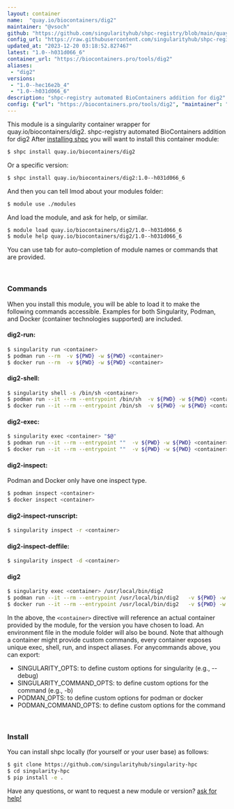 ```yaml
---
layout: container
name:  "quay.io/biocontainers/dig2"
maintainer: "@vsoch"
github: "https://github.com/singularityhub/shpc-registry/blob/main/quay.io/biocontainers/dig2/container.yaml"
config_url: "https://raw.githubusercontent.com/singularityhub/shpc-registry/main/quay.io/biocontainers/dig2/container.yaml"
updated_at: "2023-12-20 03:18:52.827467"
latest: "1.0--h031d066_6"
container_url: "https://biocontainers.pro/tools/dig2"
aliases:
 - "dig2"
versions:
 - "1.0--hec16e2b_4"
 - "1.0--h031d066_6"
description: "shpc-registry automated BioContainers addition for dig2"
config: {"url": "https://biocontainers.pro/tools/dig2", "maintainer": "@vsoch", "description": "shpc-registry automated BioContainers addition for dig2", "latest": {"1.0--h031d066_6": "sha256:30fa16d12a4814b047df1ab30d62c16c0e1e89c27afe1cf6c65cb9094b41558c"}, "tags": {"1.0--hec16e2b_4": "sha256:40f977a1846ea2fe50b3c42ee11323b6f0bb86af1d75e6ec149552eed22cb86e", "1.0--h031d066_6": "sha256:30fa16d12a4814b047df1ab30d62c16c0e1e89c27afe1cf6c65cb9094b41558c"}, "docker": "quay.io/biocontainers/dig2", "aliases": {"dig2": "/usr/local/bin/dig2"}}
---
```


This module is a singularity container wrapper for quay.io/biocontainers/dig2.
shpc-registry automated BioContainers addition for dig2
After [installing shpc](#install) you will want to install this container module:


```bash
$ shpc install quay.io/biocontainers/dig2
```

Or a specific version:

```bash
$ shpc install quay.io/biocontainers/dig2:1.0--h031d066_6
```

And then you can tell lmod about your modules folder:

```bash
$ module use ./modules
```

And load the module, and ask for help, or similar.

```bash
$ module load quay.io/biocontainers/dig2/1.0--h031d066_6
$ module help quay.io/biocontainers/dig2/1.0--h031d066_6
```

You can use tab for auto-completion of module names or commands that are provided.

<br>

### Commands

When you install this module, you will be able to load it to make the following commands accessible.
Examples for both Singularity, Podman, and Docker (container technologies supported) are included.

#### dig2-run:

```bash
$ singularity run <container>
$ podman run --rm  -v ${PWD} -w ${PWD} <container>
$ docker run --rm  -v ${PWD} -w ${PWD} <container>
```

#### dig2-shell:

```bash
$ singularity shell -s /bin/sh <container>
$ podman run --it --rm --entrypoint /bin/sh  -v ${PWD} -w ${PWD} <container>
$ docker run --it --rm --entrypoint /bin/sh  -v ${PWD} -w ${PWD} <container>
```

#### dig2-exec:

```bash
$ singularity exec <container> "$@"
$ podman run --it --rm --entrypoint ""  -v ${PWD} -w ${PWD} <container> "$@"
$ docker run --it --rm --entrypoint ""  -v ${PWD} -w ${PWD} <container> "$@"
```

#### dig2-inspect:

Podman and Docker only have one inspect type.

```bash
$ podman inspect <container>
$ docker inspect <container>
```

#### dig2-inspect-runscript:

```bash
$ singularity inspect -r <container>
```

#### dig2-inspect-deffile:

```bash
$ singularity inspect -d <container>
```


#### dig2

```bash
$ singularity exec <container> /usr/local/bin/dig2
$ podman run --it --rm --entrypoint /usr/local/bin/dig2   -v ${PWD} -w ${PWD} <container> -c " $@"
$ docker run --it --rm --entrypoint /usr/local/bin/dig2   -v ${PWD} -w ${PWD} <container> -c " $@"
```



In the above, the `<container>` directive will reference an actual container provided
by the module, for the version you have chosen to load. An environment file in the
module folder will also be bound. Note that although a container
might provide custom commands, every container exposes unique exec, shell, run, and
inspect aliases. For anycommands above, you can export:

 - SINGULARITY_OPTS: to define custom options for singularity (e.g., --debug)
 - SINGULARITY_COMMAND_OPTS: to define custom options for the command (e.g., -b)
 - PODMAN_OPTS: to define custom options for podman or docker
 - PODMAN_COMMAND_OPTS: to define custom options for the command

<br>

### Install

You can install shpc locally (for yourself or your user base) as follows:

```bash
$ git clone https://github.com/singularityhub/singularity-hpc
$ cd singularity-hpc
$ pip install -e .
```

Have any questions, or want to request a new module or version? [ask for help!](https://github.com/singularityhub/singularity-hpc/issues)